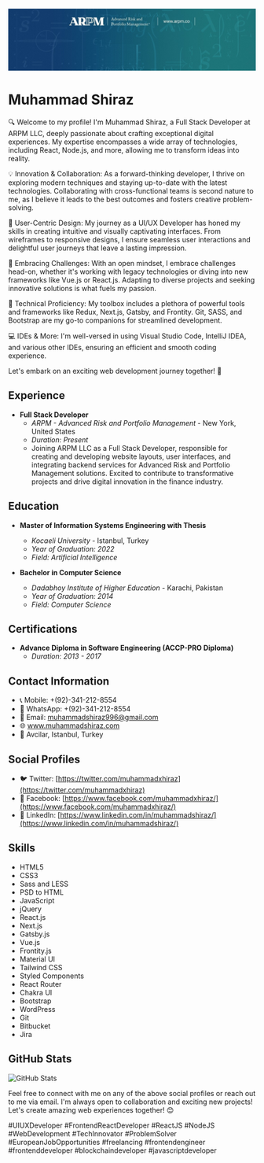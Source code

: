 ![Muhammad Shiraz, a UI/UX Developer & Frontend React Developer](advanced-risk-and-portfolio-management.jpg)

# Muhammad Shiraz

🔍 Welcome to my profile! I'm Muhammad Shiraz, a Full Stack Developer at ARPM LLC, deeply passionate about crafting exceptional digital experiences. My expertise encompasses a wide array of technologies, including React, Node.js, and more, allowing me to transform ideas into reality.

<!--🌐 𝐎𝐩𝐞𝐧 𝐟𝐨𝐫 𝐄𝐱𝐜𝐢𝐭𝐢𝐧𝐠 𝐎𝐩𝐩𝐨𝐫𝐭𝐮𝐧𝐢𝐭𝐢𝐞𝐬: I am currently seeking new roles within the captivating realm of 𝐄𝐮𝐫𝐨𝐩𝐞, while also maintaining a keen intrigue for openings in 𝐍𝐨𝐫𝐭𝐡 𝐀𝐦𝐞𝐫𝐢𝐜𝐚, 𝐒𝐨𝐮𝐭𝐡 𝐀𝐦𝐞𝐫𝐢𝐜𝐚, 𝐀𝐟𝐫𝐢𝐜𝐚, and the enchanting domain of 𝐎𝐜𝐞𝐚𝐧𝐢𝐚. My overarching goal is to seamlessly blend my expertise, synergize with dynamic teams, and actively drive innovation. It's worth noting that opportunities in 𝐒𝐨𝐮𝐭𝐡 𝐀𝐬𝐢𝐚 are not currently under consideration.--> 

💡 Innovation & Collaboration: As a forward-thinking developer, I thrive on exploring modern techniques and staying up-to-date with the latest technologies. Collaborating with cross-functional teams is second nature to me, as I believe it leads to the best outcomes and fosters creative problem-solving.

🎨 User-Centric Design: My journey as a UI/UX Developer has honed my skills in creating intuitive and visually captivating interfaces. From wireframes to responsive designs, I ensure seamless user interactions and delightful user journeys that leave a lasting impression.

🚀 Embracing Challenges: With an open mindset, I embrace challenges head-on, whether it's working with legacy technologies or diving into new frameworks like Vue.js or React.js. Adapting to diverse projects and seeking innovative solutions is what fuels my passion.

🔧 Technical Proficiency: My toolbox includes a plethora of powerful tools and frameworks like Redux, Next.js, Gatsby, and Frontity. Git, SASS, and Bootstrap are my go-to companions for streamlined development.

💻 IDEs & More: I'm well-versed in using Visual Studio Code, IntelliJ IDEA, and various other IDEs, ensuring an efficient and smooth coding experience.

Let's embark on an exciting web development journey together! 🚀

## Experience

- **Full Stack Developer**
  - *ARPM - Advanced Risk and Portfolio Management* - New York, United States
  - *Duration: Present*
  - Joining ARPM LLC as a Full Stack Developer, responsible for creating and developing website layouts, user interfaces, and integrating backend services for Advanced Risk and Portfolio Management solutions. Excited to contribute to transformative projects and drive digital innovation in the finance industry.

## Education

- **Master of Information Systems Engineering with Thesis**
  - *Kocaeli University* - Istanbul, Turkey
  - *Year of Graduation: 2022*
  - *Field: Artificial Intelligence*

- **Bachelor in Computer Science**
  - *Dadabhoy Institute of Higher Education* - Karachi, Pakistan
  - *Year of Graduation: 2014*
  - *Field: Computer Science*

## Certifications

- **Advance Diploma in Software Engineering (ACCP-PRO Diploma)**
  - *Duration: 2013 - 2017*

## Contact Information

- 📞 Mobile: +(92)-341-212-8554
- 📱 WhatsApp: +(92)-341-212-8554
- 📧 Email: muhammadshiraz996@gmail.com
- 🌐 www.muhammadshiraz.com
- 📍 Avcilar, Istanbul, Turkey

## Social Profiles

- 🐦 Twitter: [https://twitter.com/muhammadxhiraz](https://twitter.com/muhammadxhiraz)
- 📘 Facebook: [https://www.facebook.com/muhammadxhiraz/](https://www.facebook.com/muhammadxhiraz/)
- 💼 LinkedIn: [https://www.linkedin.com/in/muhammadshiraz/](https://www.linkedin.com/in/muhammadshiraz/)

## Skills

- HTML5
- CSS3
- Sass and LESS
- PSD to HTML
- JavaScript
- jQuery
- React.js
- Next.js
- Gatsby.js
- Vue.js
- Frontity.js
- Material UI
- Tailwind CSS
- Styled Components
- React Router
- Chakra UI
- Bootstrap
- WordPress
- Git
- Bitbucket
- Jira

## GitHub Stats

![GitHub Stats](https://github-readme-stats.vercel.app/api?username=muhammadshiraz&show_icons=true&hide=contribs)

Feel free to connect with me on any of the above social profiles or reach out to me via email. I'm always open to collaboration and exciting new projects! Let's create amazing web experiences together! 😊

#UIUXDeveloper #FrontendReactDeveloper #ReactJS #NodeJS #WebDevelopment #TechInnovator #ProblemSolver #EuropeanJobOpportunities #freelancing #frontendengineer #frontenddeveloper #blockchaindeveloper #javascriptdeveloper
